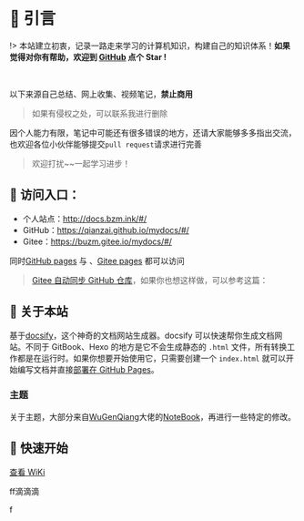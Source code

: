 # 🎨 引言

!> 本站建立初衷，记录一路走来学习的计算机知识，构建自己的知识体系！**如果觉得对你有帮助，欢迎到 [GitHub](https://github.com/qianzai/mydocs) 点个 Star !**

<img src="https://img.shields.io/github/stars/qianzai/mydocs" data-origin="https://img.shields.io/github/stars/qianzai/mydocs" alt=""> <img src="https://img.shields.io/github/forks/qianzai/mydocs" data-origin="https://img.shields.io/github/forks/qianzai/mydocs" alt="">

以下来源自己总结、网上收集、视频笔记，**禁止商用**

> 如果有侵权之处，可以联系我进行删除

因个人能力有限，笔记中可能还有很多错误的地方，还请大家能够多多指出交流，也欢迎各位小伙伴能够提交`pull request`请求进行完善

> 欢迎打扰~~一起学习进步！

## 🎄 访问入口：

- 个人站点：http://docs.bzm.ink/#/
- GitHub：https://qianzai.github.io/mydocs/#/
- Gitee：https://buzm.gitee.io/mydocs/#/

同时[GitHub pages](https://qianzai.github.io/mydocs/#/) 与 、[Gitee pages](https://buzm.gitee.io/mydocs/#/) 都可以访问

> [Gitee 自动同步 GitHub 仓库](/document/实用技巧/Gitee自动同步GitHub仓库)，如果你也想这样做，可以参考这篇：

## 🎉 关于本站

基于[docsify](https://docsify.js.org/)，这个神奇的文档网站生成器。docsify 可以快速帮你生成文档网站。不同于 GitBook、Hexo 的地方是它不会生成静态的 `.html` 文件，所有转换工作都是在运行时。如果你想要开始使用它，只需要创建一个 `index.html` 就可以开始编写文档并直接[部署在 GitHub Pages](https://docsify.js.org/#/zh-cn/deploy)。

### 主题

关于主题，大部分来自[WuGenQiang](https://github.com/wugenqiang)大佬的[NoteBook](https://github.com/wugenqiang/NoteBook)，再进行一些特定的修改。

## 🥏 快速开始

[查看 WiKi](https://github.com/qianzai/mydocs/wiki/%E5%BF%AB%E9%80%9F%E5%BC%80%E5%A7%8B)

ff滴滴滴

f